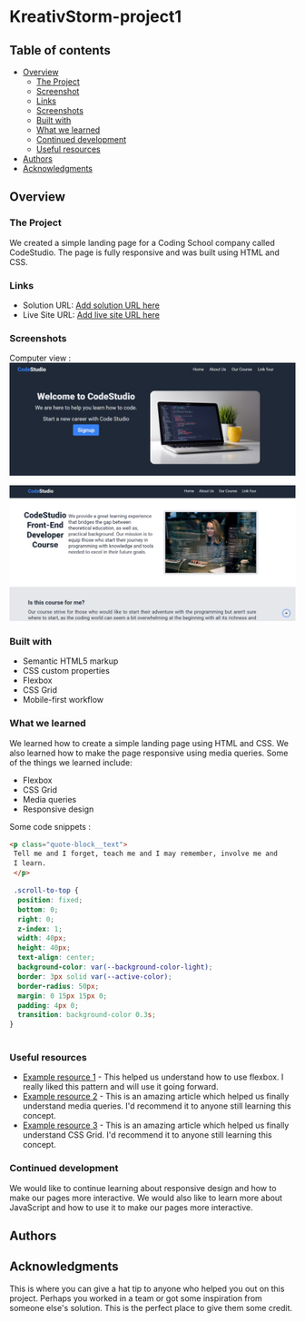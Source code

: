 # KreativStorm-project1

## Table of contents

- [Overview](#overview)
  - [The Project](#the-project)
  - [Screenshot](#screenshot)
  - [Links](#links)
  - [Screenshots](#screenshots) 
  - [Built with](#built-with)
  - [What we learned](#what-we-learned)
  - [Continued development](#continued-development)
  - [Useful resources](#useful-resources)
- [Authors](#authors)
- [Acknowledgments](#acknowledgments)

## Overview

### The Project
We created a simple landing page for a Coding School company called CodeStudio. The page is fully responsive and was built using HTML and CSS.

### Links

- Solution URL: [Add solution URL here](https://github.com/basiacarvalho/kreativstorm-project1)
- Live Site URL: [Add live site URL here](https://basiacarvalho.github.io/kreativstorm-project1/)

### Screenshots
Computer view :
![Screenshot](./images/screenshot.png)

![Screenshot](./images/screenshot2.png)

### Built with
- Semantic HTML5 markup
- CSS custom properties
- Flexbox
- CSS Grid
- Mobile-first workflow

### What we learned
We learned how to create a simple landing page using HTML and CSS. We also learned how to make the page responsive using media queries. Some of the things we learned include:
- Flexbox
- CSS Grid
- Media queries
- Responsive design



Some code snippets :

```html
<p class="quote-block__text">
 Tell me and I forget, teach me and I may remember, involve me and
 I learn.
 </p>
```

```css
 .scroll-to-top {
  position: fixed;
  bottom: 0;
  right: 0;
  z-index: 1;
  width: 40px;
  height: 40px;
  text-align: center;
  background-color: var(--background-color-light);
  border: 3px solid var(--active-color);
  border-radius: 50px;
  margin: 0 15px 15px 0;
  padding: 4px 0;
  transition: background-color 0.3s;
}
 
```

### Useful resources

- [Example resource 1](https://www.w3schools.com/css/css3_flexbox.asp) - This helped us understand how to use flexbox. I really liked this pattern and will use it going forward.
- [Example resource 2](https://www.w3schools.com/css/css_rwd_mediaqueries.asp) - This is an amazing article which helped us finally understand media queries. I'd recommend it to anyone still learning this concept.
- [Example resource 3](https://www.w3schools.com/css/css_grid.asp) - This is an amazing article which helped us finally understand CSS Grid. I'd recommend it to anyone still learning this concept.

### Continued development

We would like to continue learning about responsive design and how to make our pages more interactive. We would also like to learn more about JavaScript and how to use it to make our pages more interactive. 


## Authors
 

## Acknowledgments

This is where you can give a hat tip to anyone who helped you out on this project. Perhaps you worked in a team or got some inspiration from someone else's solution. This is the perfect place to give them some credit.

